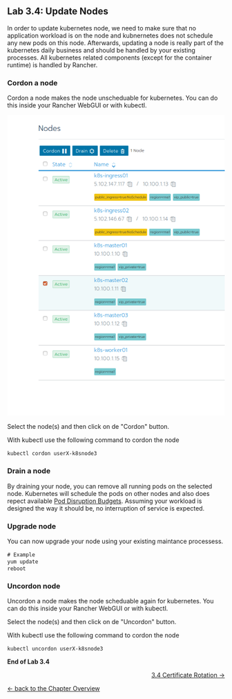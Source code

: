 ## Lab 3.4: Update Nodes

In order to update kubernetes node, we need to make sure that no application workload is on the node and kubnernetes does not schedule any new pods on this node. Afterwards, updating a node is really part of the kubernetes daily business and should be handled by your existing processes. All kubernetes related components (except for the container runtime) is handled by Rancher.

### Cordon a node

Cordon a node makes the node unscheduable for kubernetes. You can do this inside your Rancher WebGUI or with kubectl.

![Cordon Node](../resources/images/cordonnode.png)

Select the node(s) and then click on de "Cordon" button.

With kubectl use the following command to cordon the node

```
kubectl cordon userX-k8snode3
```

### Drain a node

By draining your node, you can remove all running pods on the selected node. Kubernetes will schedule the pods on other nodes and also does repect available [Pod Disruption Budgets](https://kubernetes.io/docs/concepts/workloads/pods/disruptions/#how-disruption-budgets-work). Assuming your workload is designed the way it should be, no interruption of service is expected.

### Upgrade node

You can now upgrade your node using your existing maintance processess. 

```
# Example
yum update
reboot
```

### Uncordon node

Uncordon a node makes the node scheduable again for kubernetes. You can do this inside your Rancher WebGUI or with kubectl.

Select the node(s) and then click on de "Uncordon" button.

With kubectl use the following command to cordon the node

```
kubectl uncordon userX-k8snode3
```

**End of Lab 3.4**

<p width="100px" align="right"><a href="35_certificaterotation.md"> 3.4 Certificate Rotation →</a></p>

[← back to the Chapter Overview](10_rancher.md)
